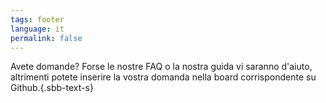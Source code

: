 ```yaml
---
tags: footer
language: it
permalink: false
---
```

Avete domande? Forse le nostre <sbb-link variant="inline" href="/{{page.lang}}/design-system/getting-started/faq/">FAQ</sbb-link> o la nostra guida vi saranno <sbb-link variant="inline" href="/{{page.lang}}/design-system/getting-started/help/"> d'aiuto</sbb-link>, altrimenti potete inserire la vostra domanda nella <sbb-link variant="inline" href="/{{page.lang}}/design-system/organisation/contributing/">board</sbb-link> corrispondente su Github.{.sbb-text-s}